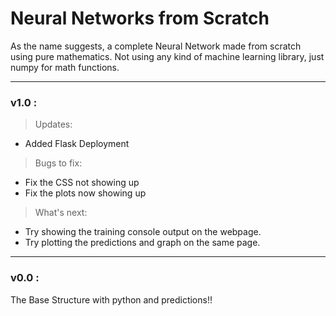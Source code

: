 # Neural Networks from Scratch
As the name suggests, a complete Neural Network made from scratch using pure mathematics. Not using any kind of machine learning library, just numpy for math functions.

<hr>

<h3><b>v1.0 :</b></h3>

> Updates:
+ Added Flask Deployment

> Bugs to fix:
- Fix the CSS not showing up
- Fix the plots now showing up

> What's next:
+ Try showing the training console output on the webpage.
+ Try plotting the predictions and graph on the same page.

<hr>

<h3><b>v0.0 :</b></h3>

The Base Structure with python and predictions!!


